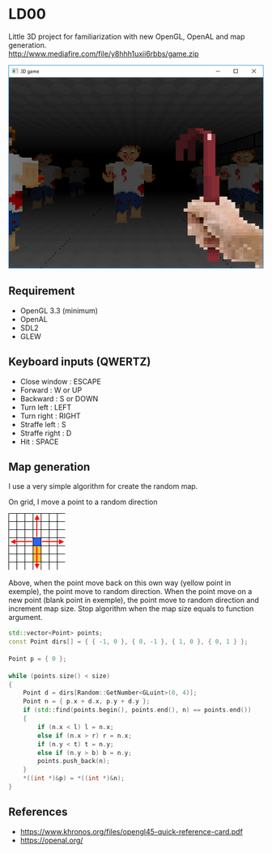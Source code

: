 # LD00
Little 3D project for familiarization with new OpenGL, OpenAL and map generation.<br />
http://www.mediafire.com/file/y8hhh1uxii6rbbs/game.zip

![alt tag](https://raw.githubusercontent.com/firepolo/LD00/master/resources/doc/preview.png)

## Requirement
- OpenGL 3.3 (minimum)
- OpenAL
- SDL2
- GLEW

## Keyboard inputs (QWERTZ)
- Close window : ESCAPE
- Forward : W or UP
- Backward : S or DOWN
- Turn left : LEFT
- Turn right : RIGHT
- Straffe left : S
- Straffe right : D
- Hit : SPACE

## Map generation
I use a very simple algorithm for create the random map.

On grid, I move a point to a random direction

![alt tag](https://raw.githubusercontent.com/firepolo/LD00/master/resources/doc/move.png)

Above, when the point move back on this own way (yellow point in exemple), the point move to random direction.
When the point move on a new point (blank point in exemple), the point move to random direction and increment map size.
Stop algorithm when the map size equals to function argument.

```c++
std::vector<Point> points;
const Point dirs[] = { { -1, 0 }, { 0, -1 }, { 1, 0 }, { 0, 1 } };

Point p = { 0 };

while (points.size() < size)
{
	Point d = dirs[Random::GetNumber<GLuint>(0, 4)];
	Point n = { p.x + d.x, p.y + d.y };
	if (std::find(points.begin(), points.end(), n) == points.end())
	{
		if (n.x < l) l = n.x;
		else if (n.x > r) r = n.x;
		if (n.y < t) t = n.y;
		else if (n.y > b) b = n.y;
		points.push_back(n);
	}
	*((int *)&p) = *((int *)&n);
}
```

## References
- https://www.khronos.org/files/opengl45-quick-reference-card.pdf
- https://openal.org/
